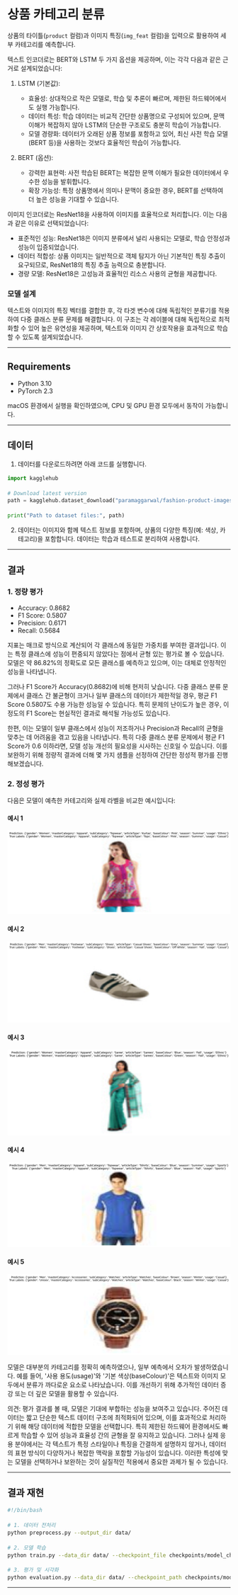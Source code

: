 # 상품 카테고리 분류

상품의 타이틀(`product` 컬럼)과 이미지 특징(`img_feat` 컬럼)을 입력으로 활용하여 세부 카테고리를 예측합니다. 

텍스트 인코더로는 BERT와 LSTM 두 가지 옵션을 제공하며, 이는 각각 다음과 같은 근거로 설계되었습니다:

1. LSTM (기본값):

   - 효율성: 상대적으로 작은 모델로, 학습 및 추론이 빠르며, 제한된 하드웨어에서도 실행 가능합니다.
   - 데이터 특성: 학습 데이터는 비교적 간단한 상품명으로 구성되어 있으며, 문맥 이해가 복잡하지 않아 LSTM의 단순한 구조로도 충분히 학습이 가능합니다.
   - 모델 경량화: 데이터가 오래된 상품 정보를 포함하고 있어, 최신 사전 학습 모델(BERT 등)을 사용하는 것보다 효율적인 학습이 가능합니다.

2. BERT (옵션):

   - 강력한 표현력: 사전 학습된 BERT는 복잡한 문맥 이해가 필요한 데이터에서 우수한 성능을 발휘합니다.
   - 확장 가능성: 특정 상품명에서 의미나 문맥이 중요한 경우, BERT를 선택하여 더 높은 성능을 기대할 수 있습니다.

이미지 인코더로는 ResNet18을 사용하여 이미지를 효율적으로 처리합니다. 이는 다음과 같은 이유로 선택되었습니다:

- 표준적인 성능: ResNet18은 이미지 분류에서 널리 사용되는 모델로, 학습 안정성과 성능이 입증되었습니다.
- 데이터 적합성: 상품 이미지는 일반적으로 객체 탐지가 아닌 기본적인 특징 추출이 요구되므로, ResNet18의 특징 추출 능력으로 충분합니다.
- 경량 모델: ResNet18은 고성능과 효율적인 리소스 사용의 균형을 제공합니다.

### 모델 설계

텍스트와 이미지의 특징 벡터를 결합한 후, 각 타겟 변수에 대해 독립적인 분류기를 적용하여 다중 클래스 분류 문제를 해결합니다. 이 구조는 각 레이블에 대해 독립적으로 최적화할 수 있어 높은 유연성을 제공하며, 텍스트와 이미지 간 상호작용을 효과적으로 학습할 수 있도록 설계되었습니다.

---

## Requirements

- Python 3.10
- PyTorch 2.3

macOS 환경에서 실행을 확인하였으며, CPU 및 GPU 환경 모두에서 동작이 가능합니다.

---

## 데이터

1. 데이터를 다운로드하려면 아래 코드를 실행합니다.

```python
import kagglehub

# Download latest version
path = kagglehub.dataset_download("paramaggarwal/fashion-product-images-small")

print("Path to dataset files:", path)
```

2. 데이터는 이미지와 함께 텍스트 정보를 포함하며, 상품의 다양한 특징(예: 색상, 카테고리)을 포함합니다. 데이터는 학습과 테스트로 분리하여 사용합니다.

---

## 결과

### 1. 정량 평가

- Accuracy: 0.8682
- F1 Score: 0.5807
- Precision: 0.6171
- Recall: 0.5684

지표는 매크로 방식으로 계산되어 각 클래스에 동일한 가중치를 부여한 결과입니다. 이는 특정 클래스에 성능이 편중되지 않았다는 점에서 균형 있는 평가로 볼 수 있습니다. 모델은 약 86.82%의 정확도로 모든 클래스를 예측하고 있으며, 이는 대체로 안정적인 성능을 나타냅니다.

그러나 F1 Score가 Accuracy(0.8682)에 비해 현저히 낮습니다. 다중 클래스 분류 문제에서 클래스 간 불균형이 크거나 일부 클래스의 데이터가 제한적일 경우, 평균 F1 Score 0.5807도 수용 가능한 성능일 수 있습니다. 특히 문제의 난이도가 높은 경우, 이 정도의 F1 Score는 현실적인 결과로 해석될 가능성도 있습니다.

한편, 이는 모델이 일부 클래스에서 성능이 저조하거나 Precision과 Recall의 균형을 맞추는 데 어려움을 겪고 있음을 나타냅니다. 특히 다중 클래스 분류 문제에서 평균 F1 Score가 0.6 이하라면, 모델 성능 개선의 필요성을 시사하는 신호일 수 있습니다. 이를 보완하기 위해 정량적 결과에 더해 몇 가지 샘플을 선정하여 간단한 정성적 평가를 진행해보겠습니다.

### 2. 정성 평가

다음은 모델이 예측한 카테고리와 실제 라벨을 비교한 예시입니다:

#### 예시 1
![Sample 1](sample_1.png)

#### 예시 2
![Sample 2](sample_2.png)

#### 예시 3
![Sample 3](sample_3.png)

#### 예시 4
![Sample 4](sample_4.png)

#### 예시 5
![Sample 5](sample_5.png)

모델은 대부분의 카테고리를 정확히 예측하였으나, 일부 예측에서 오차가 발생하였습니다. 예를 들어, '사용 용도(usage)'와 '기본 색상(baseColour)'은 텍스트와 이미지 모두에서 분류가 까다로운 요소로 나타났습니다. 이를 개선하기 위해 추가적인 데이터 증강 또는 더 깊은 모델을 활용할 수 있습니다. 

의견: 평가 결과를 볼 때, 모델은 기대에 부합하는 성능을 보여주고 있습니다. 주어진 데이터는 짧고 단순한 텍스트 데이터 구조에 최적화되어 있으며, 이를 효과적으로 처리하기 위해 해당 데이터에 적합한 모델을 선택합니다. 특히 제한된 하드웨어 환경에서도 빠르게 학습할 수 있어 성능과 효율성 간의 균형을 잘 유지하고 있습니다. 그러나 실제 응용 분야에서는 각 텍스트가 특정 스타일이나 특징을 간결하게 설명하지 않거나, 데이터의 표현 방식이 다양하거나 복잡한 맥락을 포함할 가능성이 있습니다. 이러한 특성에 맞는 모델을 선택하거나 보완하는 것이 실질적인 적용에서 중요한 과제가 될 수 있습니다.  

---

## 결과 재현

```bash
#!/bin/bash

# 1. 데이터 전처리
python preprocess.py --output_dir data/

# 2. 모델 학습
python train.py --data_dir data/ --checkpoint_file checkpoints/model_checkpoint.pth --num_epochs 3 --batch_size 32 --learning_rate 1e-4

# 3. 평가 및 시각화
python evaluation.py --data_dir data/ --checkpoint_path checkpoints/model_checkpoint.pth --num_samples 5
```

---

